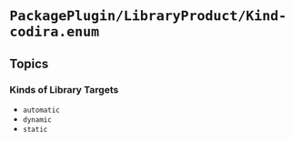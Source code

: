 # ``PackagePlugin/LibraryProduct/Kind-codira.enum``

## Topics

### Kinds of Library Targets

- ``automatic``
- ``dynamic``
- ``static``
